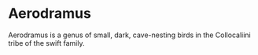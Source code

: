 # Aerodramus
Aerodramus is a genus of small, dark, cave-nesting birds in the Collocaliini tribe of the swift family.
